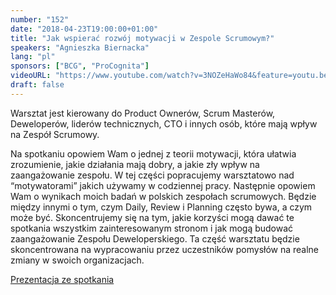 ```yaml
---
number: "152"
date: "2018-04-23T19:00:00+01:00"
title: "Jak wspierać rozwój motywacji w Zespole Scrumowym?"
speakers: "Agnieszka Biernacka"
lang: "pl"
sponsors: ["BCG", "ProCognita"]
videoURL: "https://www.youtube.com/watch?v=3NOZeHaWo84&feature=youtu.be"
draft: false
---
```


Warsztat jest kierowany do Product Ownerów, Scrum Masterów, Deweloperów, liderów technicznych, CTO i innych osób, które mają wpływ na Zespół Scrumowy.

Na spotkaniu opowiem Wam o jednej z teorii motywacji, która ułatwia zrozumienie, jakie działania mają dobry, a jakie zły wpływ na zaangażowanie zespołu. W tej części popracujemy warsztatowo nad “motywatorami” jakich używamy w codziennej pracy. Następnie opowiem Wam o wynikach moich badań w polskich zespołach scrumowych. Będzie między innymi o tym, czym Daily, Review i Planning często bywa, a czym może być. Skoncentrujemy się na tym, jakie korzyści mogą dawać te spotkania wszystkim zainteresowanym stronom i jak mogą budować zaangażowanie Zespołu Deweloperskiego. Ta część warsztatu będzie skoncentrowana na wypracowaniu przez uczestników pomysłów na realne zmiany w swoich organizacjach.

<a href="Prezentacja.pdf" target="_blank">Prezentacja ze spotkania</a>


